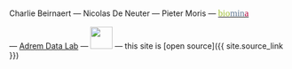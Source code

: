 Charlie Beirnaert
&mdash;
Nicolas De Neuter
&mdash;
Pieter Moris
&mdash;
<a href="http://www.biomina.be"><span style="font-family: &quot;Bauhaus 93&quot;; color: #a0bf35; font-weight: normal; vertical-align: baseline;font-size:120%">bio</span><span style="font-family: &quot;Bauhaus 93&quot;; color: #5f7791; font-weight: normal; vertical-align: baseline;font-size:120%">min</span><span style="font-family: &quot;Bauhaus 93&quot;; color: #af0039; font-weight: normal; vertical-align: baseline;font-size:120%">a </span></a>
<!-- [biomina](https://www.biomina.be) -->
&mdash;
[Adrem Data Lab](https://www.uantwerpen.be/en/research-groups/adrem/)
&mdash;
<img src="/img/flanders.jpg" style="height: 40px;"/>
&mdash;
this site is [open source]({{ site.source_link }})
